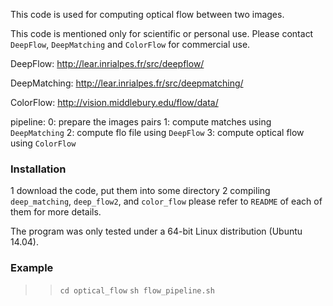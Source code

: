 This code is used for computing optical flow between two images.

This code is mentioned only for scientific or personal use. 
Please contact `DeepFlow`, `DeepMatching` and `ColorFlow` for commercial use.

DeepFlow:
	http://lear.inrialpes.fr/src/deepflow/

DeepMatching:
	http://lear.inrialpes.fr/src/deepmatching/

ColorFlow: 
	http://vision.middlebury.edu/flow/data/

pipeline:
	0: prepare the images pairs
	1: compute matches using `DeepMatching`
	2: compute flo file using `DeepFlow`
	3: compute optical flow using `ColorFlow`


### Installation ###
1 download the code, put them into some directory
2 compiling `deep_matching`, `deep_flow2`, and `color_flow`
	please refer to `README` of each of them for more details.

The program was only tested under a 64-bit Linux distribution (Ubuntu 14.04).

### Example ###
>> `cd optical_flow`
>> `sh flow_pipeline.sh`


